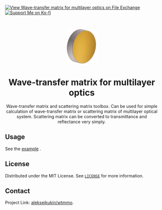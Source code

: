 [![View Wave-transfer matrix for multilayer optics on File Exchange](https://www.mathworks.com/matlabcentral/images/matlab-file-exchange.svg)](https://www.mathworks.com/matlabcentral/fileexchange/92463-wave-transfer-matrix-for-multilayer-optics) 
<a href='https://ko-fi.com/V7V664FUA' target='_blank'><img height='20' style='border:0px;height:20px;' src='https://uploads-ssl.webflow.com/5c14e387dab576fe667689cf/5cbed8a4cf61eceb26012821_SupportMe_red-p-500.png' border='0' alt='Support Me on Ko-fi' /></a>

<br />
<p align="center">
  <a href="https://github.com/alekseikukin/wtmmo">
    <img src="images/logo.png" alt="Logo" width="100" height="117">
  </a>
  <h1 align="center">Wave-transfer matrix for multilayer optics</h1>
    <p align="center">
Wave-transfer matrix and scattering matrix toolbox. 
Can be used for simple calculation of  wave-transfer matrix or scattering 
matrix of multilayer optical system. Scattering matrix can be converted to 
transmittance and reflectance very simply.
  </p>
</p>

## Usage
See the [example](example.m) .

## License
Distributed under the MIT License. See [`LICENSE`](LICENSE) for more information.

## Contact
Project Link: [alekseikukin/wtmmo](https://github.com/alekseikukin/wtmmo).